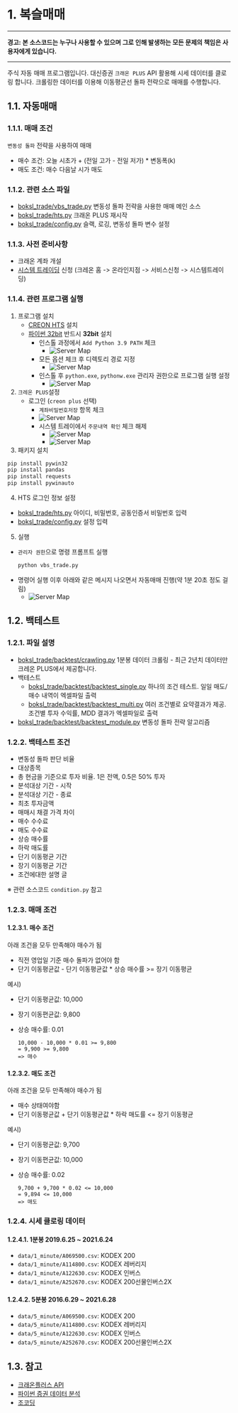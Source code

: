 # 1. 복슬매매

---

**경고: 본 소스코드는 누구나 사용할 수 있으며 그로 인해 발생하는 모든 문제의 책임은 사용자에게 있습니다.**

---


주식 자동 매매 프로그램입니다. 대신증권 `크래온 PLUS` API 활용해 시세 데이터를 클로링 합니다.
크롤링한 데이터를 이용해 이동평균선 돌파 전략으로 매매를 수행합니다.

## 1.1. 자동매매

### 1.1.1. 매매 조건
`변동성 돌파` 전략을 사용하여 매매

- 매수 조건: 오늘 시초가 + (전일 고가 - 전일 저가) * 변동폭(k)
- 매도 조건: 매수 다음날 시가 매도
### 1.1.2. 관련 소스 파일
- [boksl_trade/vbs_trade.py](boksl_trade/vbs_trade.py) 변동성 돌파 전략을 사용한 매매 메인 소스
- [boksl_trade/hts.py](boksl_trade/hts.py) 크래온 PLUS 재시작
- [boksl_trade/config.py](boksl_trade/config.py) 슬랙, 로깅, 변동성 돌파 변수 설정

### 1.1.3. 사전 준비사항
- 크래온 계좌 개설
- [시스템 트레이딩](https://www.creontrade.com/g.ds?m=1965&p=577&v=4151) 신청 (크레온 홈 -> 온라인지점 -> 서비스신청 -> 시스템트레이딩)
### 1.1.4. 관련 프로그램 실행

1. 프로그램 설치
   - [CREON HTS](https://money2.creontrade.com/E5/WTS/Customer/GuideTrading/CW_DownloadCenter.aspx?m=2194&p=3234&v=2406) 설치
   - [파이썬 32bit](https://www.python.org/downloads/release/python-396/) 반드시 **32bit** 설치
     - 인스톨 과정에서 `Add Python 3.9 PATH` 체크
       - ![Server Map](./docs/image/01.png)
     - 모든 옵션 체크 후 디렉토리 경로 지정
       - ![Server Map](./docs/image/06.png)
     - 인스톨 후 `python.exe`, `pythonw.exe` 관리자 권한으로 프로그램 실행 설정
       - ![Server Map](./docs/image/05.png)
2. `크레온 PLUS`설정
   - 로그인 (`creon plus` 선택)
     - `계좌비밀번호저장` 항목 체크
     - ![Server Map](./docs/image/02.png)
     - 시스템 트레이에서 `주문내역 확인` 체크 해제
       - ![Server Map](./docs/image/03.png)
       - ![Server Map](./docs/image/04.png)
3. 패키지 설치
  ```sh
  pip install pywin32
  pip install pandas
  pip install requests
  pip install pywinauto
  ```
4. HTS 로그인 정보 설정
  - [boksl_trade/hts.py](boksl_trade/hts.py) 아이디, 비밀번호, 공동인증서 비밀번호 입력
  - [boksl_trade/config.py](boksl_trade/config.py) 설정 입력
5. 실행
  - `관리자 권한`으로 명령 프롬프트 실행
    ```sh
    python vbs_trade.py
    ```
  - 명령어 실행 이후 아래와 같은 메시지 나오면서 자동매매 진행(약 1분 20초 정도 걸림)
    - ![Server Map](./docs/image/08.png)


## 1.2. 백테스트
### 1.2.1. 파일 설명
- [boksl_trade/backtest/crawling.py](boksl_trade/backtest/crawling.py) 1분봉 데이터 크롤링 - 최근 2년치 데이터만 크레온 PLUS에서 제공합니다.
- 백테스트
  - [boksl_trade/backtest/backtest_single.py](boksl_trade/backtest/backtest_single.py) 하나의 조건 테스트. 일일 매도/매수 내역이 엑셀파일 출력
  - [boksl_trade/backtest/backtest_multi.py](boksl_trade/backtest/backtest_multi.py) 여러 조건별로 요약결과가 제공. 조건별 투자 수익률, MDD 결과가 엑셀파일로 출력
- [boksl_trade/backtest/backtest_module.py](boksl_trade/backtest/backtest_module.py) 변동성 돌파 전략 알고리즘

### 1.2.2. 백테스트 조건
- 변동성 돌파 판단 비율
- 대상종목
- 총 현금을 기준으로 투자 비율. 1은 전액, 0.5은 50% 투자
- 분석대상 기간 - 시작
- 분석대상 기간 - 종료
- 최초 투자금액
- 매매시 채결 가격 차이
- 매수 수수료
- 매도 수수료
- 상승 매수률
- 하락 매도률
- 단기 이동평균 기간
- 장기 이동평균 기간
- 조건에대한 설명 글

※ 관련 소스코드 `condition.py` 참고

### 1.2.3. 매매 조건
#### 1.2.3.1. 매수 조건
아래 조건을 모두 만족해야 매수가 됨

- 직전 영업일 기준 매수 돌파가 없어야 함
- 단기 이동평균값 - 단기 이동평균값 * 상승 매수률 >= 장기 이동평균

예시)
- 단기 이동평균값: 10,000
- 장기 이동편균값: 9,800
- 상승 매수률: 0.01

  ```
  10,000 - 10,000 * 0.01 >= 9,800
  = 9,900 >= 9,800
  => 매수
  ```
#### 1.2.3.2. 매도 조건
아래 조건을 모두 만족해야 매수가 됨

- 매수 상태여야함
- 단기 이동평균값 + 단기 이동평균값 * 하락 매도률 <= 장기 이동평균

예시)
- 단기 이동평균값: 9,700
- 장기 이동편균값: 10,000
- 상승 매수률: 0.02

  ```
  9,700 + 9,700 * 0.02 <= 10,000
  = 9,894 <= 10,000
  => 매도
  ```

### 1.2.4. 시세 클로링 데이터
#### 1.2.4.1. 1분봉 2019.6.25 ~ 2021.6.24
- `data/1_minute/A069500.csv`: KODEX 200
- `data/1_minute/A114800.csv`: KODEX 레버리지
- `data/1_minute/A122630.csv`: KODEX 인버스
- `data/1_minute/A252670.csv`: KODEX 200선물인버스2X
#### 1.2.4.2. 5분봉 2016.6.29 ~ 2021.6.28
- `data/5_minute/A069500.csv`: KODEX 200
- `data/5_minute/A114800.csv`: KODEX 레버리지
- `data/5_minute/A122630.csv`: KODEX 인버스
- `data/5_minute/A252670.csv`: KODEX 200선물인버스2X

## 1.3. 참고
- [크래온플러스 API](https://money2.creontrade.com/e5/mboard/ptype_basic/HTS_Plus_Helper/DW_Basic_List_Page.aspx?boardseq=284&m=9505&p=8841&v=8643)
- [파이썬 증권 데이터 분석](https://github.com/INVESTAR/StockAnalysisInPython)
- [조코딩](https://www.youtube.com/watch?v=Y01D2J_7894&list=PLU9-uwewPMe0fB60VIMuKFV7gPDXmyOzp&index=1&ab_channel=%EC%A1%B0%EC%BD%94%EB%94%A9JoCoding)